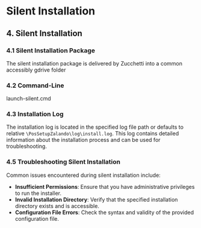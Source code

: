 # Silent Installation

## 4. Silent Installation

### 4.1 Silent Installation Package
The silent installation package is delivered by Zucchetti into a common accessibly gdrive folder

### 4.2 Command-Line
launch-silent.cmd

### 4.3 Installation Log
The installation log is located in the specified log file path or defaults to relative `\PosSetupZalando\log\install.log`. This log contains detailed information about the installation process and can be used for troubleshooting.

### 4.5 Troubleshooting Silent Installation
Common issues encountered during silent installation include:

- **Insufficient Permissions**: Ensure that you have administrative privileges to run the installer.
- **Invalid Installation Directory**: Verify that the specified installation directory exists and is accessible.
- **Configuration File Errors**: Check the syntax and validity of the provided configuration file.